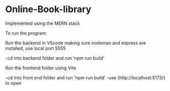 
# Online-Book-library

Implemented using the MERN stack

To run the program:

Run the backend in VScode making sure nodeman and express are installed, use local port 5555

-cd into backend folder and run 'npm run build' 

Run the frontend folder using Vite  

-cd into front end folder and run 'npm run build' 
-use (http://localhost:5173/) to open
